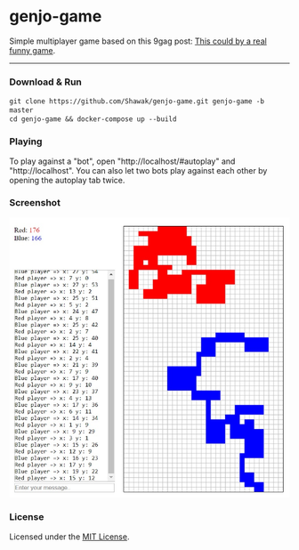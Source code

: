 # genjo-game

Simple multiplayer game based on this 9gag post: [This could by a real funny game](https://9gag.com/gag/aGZRpDG/this-could-be-a-real-funny-game).

__________________


### Download & Run

```
git clone https://github.com/Shawak/genjo-game.git genjo-game -b master
cd genjo-game && docker-compose up --build
```

### Playing

To play against a "bot", open "http://localhost/#autoplay" and "http://localhost". You can also let two bots play against each other by opening the autoplay tab twice.

### Screenshot

![screenshot.jpg](https://github.com/Shawak/genjo-game/blob/master/screenshot.jpg)

### License

Licensed under the [MIT License](https://github.com/Shawak/genjo-game/blob/master/LICENSE.md).
